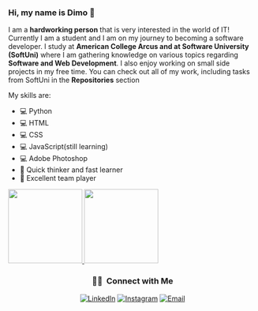 ### Hi, my name is Dimo 👋

<!--
**DimoDimchev/DimoDimchev** is a ✨ _special_ ✨ repository because its `README.md` (this file) appears on your GitHub profile.

-->
I am a **hardworking person** that is very interested in the world of IT! Currently I am a student and I am on my journey to becoming a software developer. I study at **American College Arcus and at Software University (SoftUni)** where I am gathering knowledge on various topics regarding **Software and Web Development**. I also enjoy working on small side projects in my free time. You can check out all of my work, including tasks from SoftUni in the **Repositories** section
  
  My skills are:
  - 💻  Python
  - 💻  HTML 
  - 💻  CSS  
  - 💻  JavaScript(still learning)
  - 💻  Adobe Photoshop
  - 🤔  Quick thinker and fast learner
  - 🤔  Excellent team player

  <a href="https://github.com/DimoDimchev">
    <img height="150em" src="https://github-readme-stats.vercel.app/api?username=DimoDimchev&theme=radical&show_icons=true" />
    <img height="150em" src="https://github-readme-stats.vercel.app/api/top-langs/?username=DimoDimchev&theme=radical&layout=compact" />
  </a>


<br/>
<h3 align="center"> 🤝🏻 &nbsp;Connect with Me </h3>

<p align="center">
<a href="https://www.linkedin.com/in/dimo-dimchev-a06143166/"><img alt="LinkedIn" src="https://img.shields.io/badge/LinkedIn-Dimo%20Dimchev%20-blue?style=flat-square&logo=linkedin"></a>
<a href="https://www.instagram.com/_haripotur/"><img alt="Instagram" src="https://img.shields.io/badge/Instagram-_haripotur-blue?style=flat-square&logo=instagram"></a>
<a href="ddimchev7@gmail.com"><img alt="Email" src="https://img.shields.io/badge/Email-ddimchev7@gmail.com-blue?style=flat-square&logo=gmail"></a>
</p>
